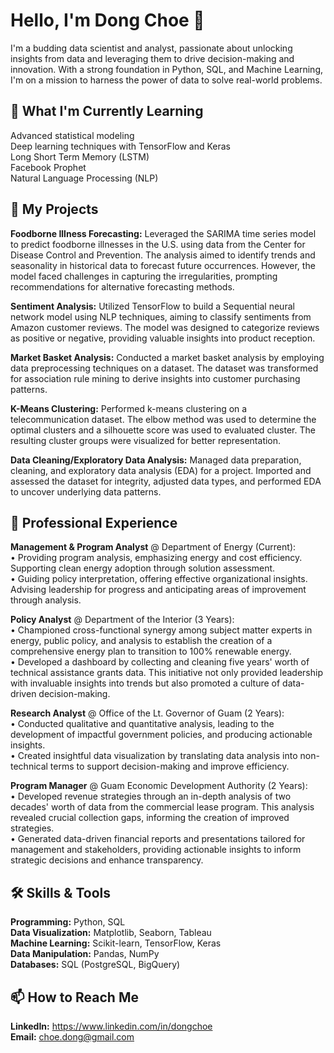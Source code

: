 # Hello, I'm Dong Choe 👋

I'm a budding data scientist and analyst, passionate about unlocking insights from data and leveraging them to drive decision-making and innovation. With a strong foundation in Python, SQL, and Machine Learning, I'm on a mission to harness the power of data to solve real-world problems.

## 🌱 What I'm Currently Learning

Advanced statistical modeling  
Deep learning techniques with TensorFlow and Keras  
Long Short Term Memory (LSTM)  
Facebook Prophet  
Natural Language Processing (NLP)  

## 🚀 My Projects

**Foodborne Illness Forecasting:** Leveraged the SARIMA time series model to predict foodborne illnesses in the U.S. using data from the Center for Disease Control and Prevention. The analysis aimed to identify trends and seasonality in historical data to forecast future occurrences. However, the model faced challenges in capturing the irregularities, prompting recommendations for alternative forecasting methods.

**Sentiment Analysis:** Utilized TensorFlow to build a Sequential neural network model using NLP techniques, aiming to classify sentiments from Amazon customer reviews. The model was designed to categorize reviews as positive or negative, providing valuable insights into product reception.

**Market Basket Analysis:** Conducted a market basket analysis by employing data preprocessing techniques on a dataset. The dataset was transformed for association rule mining to derive insights into customer purchasing patterns.

**K-Means Clustering:** Performed k-means clustering on a telecommunication dataset. The elbow method was used to determine the optimal clusters and a silhouette score was used to evaluated cluster. The resulting cluster groups were visualized for better representation.

**Data Cleaning/Exploratory Data Analysis:** Managed data preparation, cleaning, and exploratory data analysis (EDA) for a project. Imported and assessed the dataset for integrity, adjusted data types, and performed EDA to uncover underlying data patterns.

## 💼 Professional Experience

**Management & Program Analyst** @ Department of Energy (Current):  
•	Providing program analysis, emphasizing energy and cost efficiency. Supporting clean energy adoption through solution assessment.  
•	Guiding policy interpretation, offering effective organizational insights. Advising leadership for progress and anticipating areas of improvement through analysis.

**Policy Analyst** @ Department of the Interior (3 Years):  
•	Championed cross-functional synergy among subject matter experts in energy, public policy, and analysis to establish the creation of a comprehensive energy plan to transition to 100% renewable energy.  
•	Developed a dashboard by collecting and cleaning five years' worth of technical assistance grants data. This initiative not only provided leadership with invaluable insights into trends but also promoted a culture of data-driven decision-making.

**Research Analyst** @ Office of the Lt. Governor of Guam (2 Years):  
•	Conducted qualitative and quantitative analysis, leading to the development of impactful government policies, and producing actionable insights.  
•	Created insightful data visualization by translating data analysis into non-technical terms to support decision-making and improve efficiency. 

**Program Manager** @ Guam Economic Development Authority (2 Years):  
•	Developed revenue strategies through an in-depth analysis of two decades' worth of data from the commercial lease program. This analysis revealed crucial collection gaps, informing the creation of improved strategies.  
•	Generated data-driven financial reports and presentations tailored for management and stakeholders, providing actionable insights to inform strategic decisions and enhance transparency.

## 🛠️ Skills & Tools

**Programming:** Python, SQL  
**Data Visualization:** Matplotlib, Seaborn, Tableau  
**Machine Learning:** Scikit-learn, TensorFlow, Keras  
**Data Manipulation:** Pandas, NumPy  
**Databases:** SQL (PostgreSQL, BigQuery)  

## 📫 How to Reach Me

**LinkedIn:** https://www.linkedin.com/in/dongchoe  
**Email:** choe.dong@gmail.com
